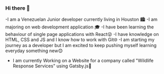 ### Hi there 👋


-I am a Venezuelan Junior developer currently living in Houston 🏙
-I am majoring on web development application 🎓
-I have been learning the behaviour of single page applications with React😜
-I have knowledge on HTML, CSS and JS and I know how to work with Git🌐
-I am starting my journey as a developer but I am excited to keep pushing myself learning everyday something new😊
- I am currently Working on a Website for a company called "Wildlife Response Services" using Gatsby.js👀
<!--
**wilcodes/wilcodes** is a ✨ _special_ ✨ repository because its `README.md` (this file) appears on your GitHub profile.

Here are some ideas to get you started:

- 🔭 I’m currently working on ...
- 🌱 I’m currently learning ...
- 👯 I’m looking to collaborate on ...
- 🤔 I’m looking for help with ...
- 💬 Ask me about ...
- 📫 How to reach me: ...
- 😄 Pronouns: ...
- ⚡ Fun fact: ...
-->
